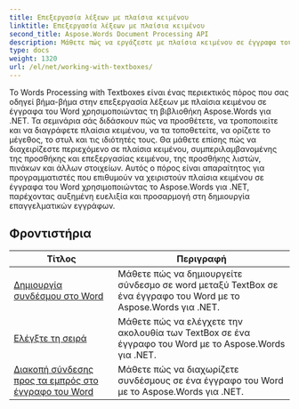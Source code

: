 ```yaml
---
title: Επεξεργασία λέξεων με πλαίσια κειμένου
linktitle: Επεξεργασία λέξεων με πλαίσια κειμένου
second_title: Aspose.Words Document Processing API
description: Μάθετε πώς να εργάζεστε με πλαίσια κειμένου σε έγγραφα του Word χρησιμοποιώντας το Aspose.Words για .NET. Βήμα προς βήμα σεμινάρια με δείγμα κώδικα για τη δημιουργία, τον χειρισμό και τη μορφοποίηση πλαισίων κειμένου αποτελεσματικά.
type: docs
weight: 1320
url: /el/net/working-with-textboxes/
---
```

Το Words Processing with Textboxes είναι ένας περιεκτικός πόρος που σας οδηγεί βήμα-βήμα στην επεξεργασία λέξεων με πλαίσια κειμένου σε έγγραφα του Word χρησιμοποιώντας τη βιβλιοθήκη Aspose.Words για .NET. Τα σεμινάρια σάς διδάσκουν πώς να προσθέτετε, να τροποποιείτε και να διαγράφετε πλαίσια κειμένου, να τα τοποθετείτε, να ορίζετε το μέγεθος, το στυλ και τις ιδιότητές τους. Θα μάθετε επίσης πώς να διαχειρίζεστε περιεχόμενο σε πλαίσια κειμένου, συμπεριλαμβανομένης της προσθήκης και επεξεργασίας κειμένου, της προσθήκης λιστών, πινάκων και άλλων στοιχείων. Αυτός ο πόρος είναι απαραίτητος για προγραμματιστές που επιθυμούν να χειριστούν πλαίσια κειμένου σε έγγραφα του Word χρησιμοποιώντας το Aspose.Words για .NET, παρέχοντας αυξημένη ευελιξία και προσαρμογή στη δημιουργία επαγγελματικών εγγράφων.

 ## Φροντιστήρια
| Τίτλος | Περιγραφή |
| --- | --- |
| [Δημιουργία συνδέσμου στο Word](./create-a-link/) | Μάθετε πώς να δημιουργείτε σύνδεσμο σε word μεταξύ TextBox σε ένα έγγραφο του Word με το Aspose.Words για .NET. |
| [Ελέγξτε τη σειρά](./check-sequence/) | Μάθετε πώς να ελέγχετε την ακολουθία των TextBox σε ένα έγγραφο του Word με το Aspose.Words για .NET. |
| [Διακοπή σύνδεσης προς τα εμπρός στο έγγραφο του Word](./break-a-link/) | Μάθετε πώς να διαχωρίζετε συνδέσμους σε ένα έγγραφο του Word με το Aspose.Words για .NET. |